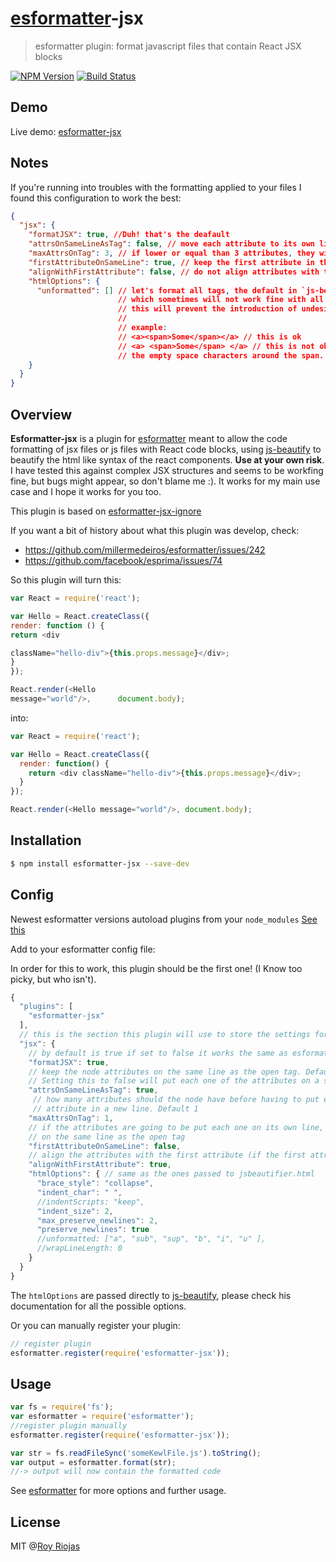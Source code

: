 # [esformatter](https://github.com/millermedeiros/esformatter)-jsx
> esformatter plugin: format javascript files that contain React JSX blocks

[![NPM Version](http://img.shields.io/npm/v/esformatter-jsx.svg?style=flat)](https://npmjs.org/package/esformatter-jsx)
[![Build Status](http://img.shields.io/travis/royriojas/esformatter-jsx.svg?style=flat)](https://travis-ci.org/royriojas/esformatter-jsx)

## Demo

Live demo: [esformatter-jsx](http://requirebin.com/embed?gist=0d67452e01754269660f)

## Notes

If you're running into troubles with the formatting applied to your files I found this configuration to work the best:

```json
{
  "jsx": {
    "formatJSX": true, //Duh! that's the deafault
    "attrsOnSameLineAsTag": false, // move each attribute to its own line
    "maxAttrsOnTag": 3, // if lower or equal than 3 attributes, they will be kept on a single line
    "firstAttributeOnSameLine": true, // keep the first attribute in the same line as the tag
    "alignWithFirstAttribute": false, // do not align attributes with the first tag
    "htmlOptions": {
      "unformatted": [] // let's format all tags, the default in `js-beautify.html` is to leave unformatted a lot of tags
                        // which sometimes will not work fine with all jsx structures. By forcing the formatting of all tags
                        // this will prevent the introduction of undesired spans in the generated output
                        // 
                        // example: 
                        // <a><span>Some</span></a> // this is ok
                        // <a> <span>Some</span> </a> // this is not ok. React will generate extra spans for the 
                        // the empty space characters around the span.
    }
  }
}
```

## Overview

**Esformatter-jsx** is a plugin for [esformatter](https://github.com/millermedeiros/esformatter) meant to allow the
code formatting of jsx files or js files with React code blocks, using [js-beautify](https://www.npmjs.com/package/js-beautify) to 
beautify the html like syntax of the react components. **Use at your own risk**. I have tested this against complex JSX structures 
and seems to be workfing fine, but bugs might appear, so don't blame me :). It works for my main use case and I hope it works for you too.
 
This plugin is based on [esformatter-jsx-ignore](https://github.com/royriojas/esformatter-jsx-ignore)

If you want a bit of history about what this plugin was develop, check: 
- https://github.com/millermedeiros/esformatter/issues/242
- https://github.com/facebook/esprima/issues/74

So this plugin will turn this:
```js
var React = require('react');

var Hello = React.createClass({
render: function () {
return <div 

className="hello-div">{this.props.message}</div>;
}
});

React.render(<Hello 
message="world"/>,      document.body);
```

into:
```js
var React = require('react');

var Hello = React.createClass({
  render: function() {
    return <div className="hello-div">{this.props.message}</div>;
  }
});

React.render(<Hello message="world"/>, document.body);
```

## Installation

```sh
$ npm install esformatter-jsx --save-dev
```

## Config

Newest esformatter versions autoload plugins from your `node_modules` [See this](https://github.com/millermedeiros/esformatter#plugins)

Add to your esformatter config file:

In order for this to work, this plugin should be the first one! (I Know too picky, but who isn't).

```javascript
{
  "plugins": [
    "esformatter-jsx"
  ],
  // this is the section this plugin will use to store the settings for the jsx formatting
  "jsx": {
    // by default is true if set to false it works the same as esformatter-jsx-ignore
    "formatJSX": true, 
    // keep the node attributes on the same line as the open tag. Default is true. 
    // Setting this to false will put each one of the attributes on a single line
    "attrsOnSameLineAsTag": true,
     // how many attributes should the node have before having to put each 
     // attribute in a new line. Default 1
    "maxAttrsOnTag": 1, 
    // if the attributes are going to be put each one on its own line, then keep the first 
    // on the same line as the open tag
    "firstAttributeOnSameLine": false,
    // align the attributes with the first attribute (if the first attribute was kept on the same line as on the open tag)
    "alignWithFirstAttribute": true,  
    "htmlOptions": { // same as the ones passed to jsbeautifier.html 
      "brace_style": "collapse",
      "indent_char": " ",
      //indentScripts: "keep",
      "indent_size": 2,
      "max_preserve_newlines": 2,
      "preserve_newlines": true
      //unformatted: ["a", "sub", "sup", "b", "i", "u" ],
      //wrapLineLength: 0
    }
  }
}
```

The `htmlOptions` are passed directly to [js-beautify](https://www.npmjs.com/package/js-beautify), please check his
documentation for all the possible options.

Or you can manually register your plugin:
```js
// register plugin
esformatter.register(require('esformatter-jsx'));
```

## Usage

```js
var fs = require('fs');
var esformatter = require('esformatter');
//register plugin manually
esformatter.register(require('esformatter-jsx'));

var str = fs.readFileSync('someKewlFile.js').toString();
var output = esformatter.format(str);
//-> output will now contain the formatted code 
```

See [esformatter](https://github.com/millermedeiros/esformatter) for more options and further usage.

## License

MIT @[Roy Riojas](http://royriojas.com)